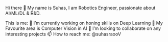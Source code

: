 Hi there 👋
My name is Suhas, I am Robotics Engineer, passionate about AI/ML/DL & R&D.

This is me:
🔭 I’m currently working on honing skills on Deep Learning
🌱 My Favourite area is Computer Vision in AI
👯 I’m looking to collaborate on any interesting projects
📫 How to reach me: @suhasraooV
